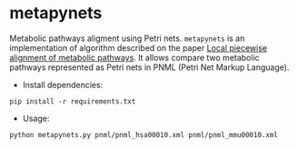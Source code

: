 metapynets
==========

Metabolic pathways aligment using Petri nets. `metapynets` is an implementation  of algorithm described on the
paper [Local piecewise alignment of metabolic pathways][1]. It allows compare two metabolic pathways represented as Petri
nets in PNML (Petri Net Markup Language).

- Install dependencies: 

`pip install -r requirements.txt`

- Usage:

`python metapynets.py pnml/pnml_hsa00010.xml pnml/pnml_mmu00010.xml`

[1]: http://bulma.net/~marctc/PosterBiotecno.pdf "Local piecewise alignment of metabolic pathways"
